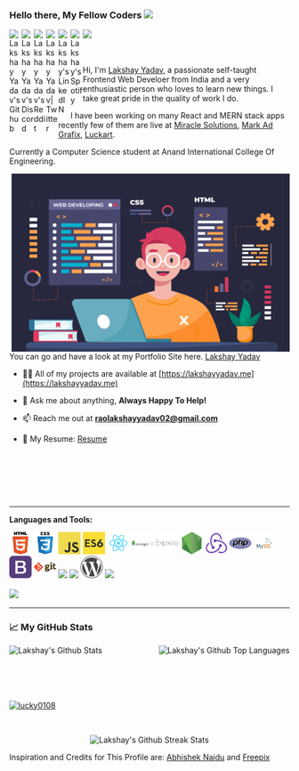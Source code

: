 ### Hello there, My Fellow Coders <img src="https://media.giphy.com/media/hvRJCLFzcasrR4ia7z/giphy.gif" width="25px">
<a href="https://github.com/Lucky0108">
  <img align="left" alt="Lakshay Yadav's Github" width="22px" src="https://raw.githubusercontent.com/peterthehan/peterthehan/master/assets/github.svg" />
</a>
<a href="https://discord.gg/FDSGrX2r4S">
  <img align="left" alt="Lakshay Yadav's Discord" width="22px" src="https://raw.githubusercontent.com/peterthehan/peterthehan/master/assets/discord.svg" />
</a>
<a href="https://twitter.com/lxkshay">
  <img align="left" alt="Lakshay Yadav's Reddit" width="22px" src="https://raw.githubusercontent.com/peterthehan/peterthehan/master/assets/reddit.svg" />
</a>
<a href="https://twitter.com/lxkshay">
  <img align="left" alt="Lakshay Yadav| Twitter" width="22px" src="https://raw.githubusercontent.com/peterthehan/peterthehan/master/assets/twitter.svg" />
</a>
<a href="https://www.linkedin.com/in/lakshay-yadav/">
  <img align="left" alt="Lakshay's LinkedIN" width="22px" src="https://raw.githubusercontent.com/peterthehan/peterthehan/master/assets/linkedin.svg" />
</a>
<a href="https://open.spotify.com/user/dv113m9r1r4mrntqfthjl9q84">
  <img align="left" alt="Lakshay's Spotify" width="22px" src="https://raw.githubusercontent.com/peterthehan/peterthehan/master/assets/spotify.svg" />
</a>

![](https://visitor-badge.glitch.me/badge?page_id=Lucky0108)

<br>

Hi, I'm [Lakshay Yadav](https://linkedin.com/lakshay-yadav/), a passionate self-taught Frontend Web Develoer from India and a very enthusiastic person who loves to learn new things. I take great pride in the quality of work I do.

I have been working on many React and MERN stack apps recently few of them are live at [Miracle Solutions](https://miracle-solutions.herokuapp.com/), [Mark Ad Grafix](https://mark-ad-grafix.herokuapp.com/), [Luckart](https://ecommclone.netlify.app/).

Currently a Computer Science student at Anand International College Of Engineering.

  <img align="right" alt="Code" src="https://raw.githubusercontent.com/Lucky0108/Lucky0108/master/img/codeView.jpg?raw=true" width="500" height="320" />

You can go and have a look at my Portfolio Site here. [Lakshay Yadav](https://lakshayyadav.me)

- 👨‍💻 All of my projects are available at [https://lakshayyadav.me](https://lakshayyadav.me)

- 💬 Ask me about anything, **Always Happy To Help!**

- 📫 Reach me out at **raolakshayyadav02@gmail.com**

- 📄 My Resume: [Resume](https://drive.google.com/file/d/1IZTzvX4qbST3QSNVrMzyKHYhrQY8YQ-J/view?usp=sharing)

<br> <br> <br> <br> <br>
<hr>

**Languages and Tools:**  

<code><img height="40" src="https://raw.githubusercontent.com/github/explore/80688e429a7d4ef2fca1e82350fe8e3517d3494d/topics/html/html.png"></code>
<code><img height="40" src="https://raw.githubusercontent.com/github/explore/80688e429a7d4ef2fca1e82350fe8e3517d3494d/topics/css/css.png"></code>
<code><img height="40" src="https://raw.githubusercontent.com/github/explore/80688e429a7d4ef2fca1e82350fe8e3517d3494d/topics/javascript/javascript.png"></code>
<code><img height="40" src="https://raw.githubusercontent.com/github/explore/80688e429a7d4ef2fca1e82350fe8e3517d3494d/topics/es6/es6.png"></code>
<code><img height="40" src="https://raw.githubusercontent.com/github/explore/80688e429a7d4ef2fca1e82350fe8e3517d3494d/topics/react/react.png"></code>
<code><img height="40" src="https://raw.githubusercontent.com/github/explore/80688e429a7d4ef2fca1e82350fe8e3517d3494d/topics/mongodb/mongodb.png"></code>
<code><img height="40" src="https://raw.githubusercontent.com/github/explore/80688e429a7d4ef2fca1e82350fe8e3517d3494d/topics/express/express.png"></code>
<code><img height="40" src="https://raw.githubusercontent.com/github/explore/80688e429a7d4ef2fca1e82350fe8e3517d3494d/topics/nodejs/nodejs.png"></code>
<code><img height="40" src="https://raw.githubusercontent.com/github/explore/80688e429a7d4ef2fca1e82350fe8e3517d3494d/topics/redux/redux.png"></code>
<code><img height="40" src="https://raw.githubusercontent.com/github/explore/80688e429a7d4ef2fca1e82350fe8e3517d3494d/topics/php/php.png"></code>
<code><img height="40" src="https://raw.githubusercontent.com/github/explore/80688e429a7d4ef2fca1e82350fe8e3517d3494d/topics/mysql/mysql.png"></code>
<code><img height="40" src="https://raw.githubusercontent.com/github/explore/80688e429a7d4ef2fca1e82350fe8e3517d3494d/topics/bootstrap/bootstrap.png"></code>
<code><img height="40" src="https://raw.githubusercontent.com/github/explore/80688e429a7d4ef2fca1e82350fe8e3517d3494d/topics/git/git.png"></code>
<code><img height="40" src="https://raw.githubusercontent.com/simple-icons/simple-icons/28f409f9502a010116fb00848ac8c71e5674dee3/icons/insomnia.svg"></code>
<code><img height="40" src="https://raw.githubusercontent.com/simple-icons/simple-icons/28f409f9502a010116fb00848ac8c71e5674dee3/icons/heroku.svg"></code>
<code><img height="40" src="https://raw.githubusercontent.com/github/explore/80688e429a7d4ef2fca1e82350fe8e3517d3494d/topics/wordpress/wordpress.png"></code>
<code><img height="40" src="https://raw.githubusercontent.com/simple-icons/simple-icons/28f409f9502a010116fb00848ac8c71e5674dee3/icons/adobephotoshop.svg"></code> <br> <br>
<code><img height="40" src="https://raw.githubusercontent.com/simple-icons/simple-icons/28f409f9502a010116fb00848ac8c71e5674dee3/icons/figma.svg"></code>

___

### 📈 My GitHub Stats

<p align="left"> 
<img src="https://github-readme-stats.vercel.app/api?username=Lucky0108&hide=stars,issues&show_icons=true&count_private=true&line_height=30&theme=dracula" alt="Lakshay's Github Stats">
<img align="right" src="https://github-readme-stats.vercel.app/api/top-langs/?username=Lucky0108" alt="Lakshay's Github Top Languages">
<br> <br> <br> <br> <br>
</p>
<p align="left"> <a href="https://github.com/ryo-ma/github-profile-trophy"><img src="https://github-profile-trophy.vercel.app/?username=lucky0108&margin-w=15&margin-h=15&no-bg=true&theme=onedark" alt="lucky0108" /></a> </p>
<br>
<p align="center"><img src="http://github-readme-streak-stats.herokuapp.com?user=Lucky0108&theme=dark&hide_border=true" alt="Lakshay's Github Streak Stats" ></p>

Inspiration and Credits for This Profile are: [Abhishek Naidu](https://github.com/abhisheknaiidu) and [Freepix](http://www.freepik.com)

